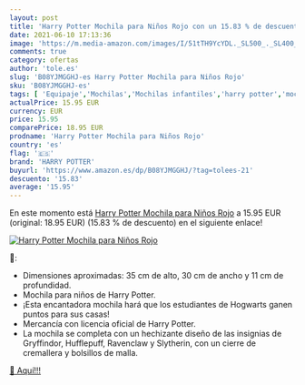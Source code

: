 ```yaml
---
layout: post
title: 'Harry Potter Mochila para Niños Rojo con un 15.83 % de descuento'
date: 2021-06-10 17:13:36
image: 'https://m.media-amazon.com/images/I/51tTH9YcYDL._SL500_._SL400_.jpg'
comments: true
category: ofertas
author: 'tole.es'
slug: 'B08YJMGGHJ-es Harry Potter Mochila para Niños Rojo'
sku: 'B08YJMGGHJ-es'
tags: [ 'Equipaje','Mochilas','Mochilas infantiles','harry potter','mochila', ]
actualPrice: 15.95 EUR
currency: EUR
price: 15.95
comparePrice: 18.95 EUR
prodname: 'Harry Potter Mochila para Niños Rojo'
country: 'es'
flag: '🇪🇸'
brand: 'HARRY POTTER'
buyurl: 'https://www.amazon.es/dp/B08YJMGGHJ/?tag=tolees-21'
descuento: '15.83'
average: '15.95'
---
```


En este momento está [Harry Potter Mochila para Niños Rojo](https://www.amazon.es/dp/B08YJMGGHJ/?tag=tolees-21) a 15.95 EUR (original: 18.95 EUR) (15.83 %  de descuento) en el siguiente enlace!

[![Harry Potter Mochila para Niños Rojo](https://m.media-amazon.com/images/I/51tTH9YcYDL._SL500_._SL400_.jpg)](https://www.amazon.es/dp/B08YJMGGHJ/?tag=tolees-21)

🔎:

- Dimensiones aproximadas: 35 cm de alto, 30 cm de ancho y 11 cm de profundidad.
- Mochila para niños de Harry Potter.
- ¡Esta encantadora mochila hará que los estudiantes de Hogwarts ganen puntos para sus casas!
- Mercancía con licencia oficial de Harry Potter.
- La mochila se completa con un hechizante diseño de las insignias de Gryffindor, Hufflepuff, Ravenclaw y Slytherin, con un cierre de cremallera y bolsillos de malla.

[🛒 Aquí!!!](https://www.amazon.es/dp/B08YJMGGHJ/?tag=tolees-21)
